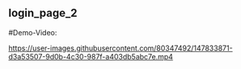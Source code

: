 ## login_page_2

#Demo-Video:


https://user-images.githubusercontent.com/80347492/147833871-d3a53507-9d0b-4c30-987f-a403db5abc7e.mp4

